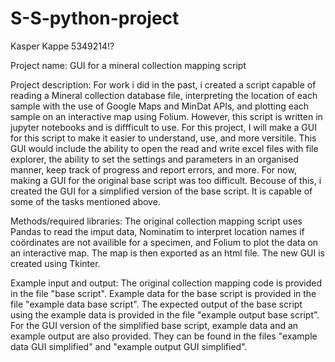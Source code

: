 # S-S-python-project
Kasper Kappe 5349214!?

Project name: GUI for a mineral collection mapping script

Project description:
For work i did in the past, i created a script capable of reading a Mineral collection database file, interpreting the location of each sample with the use of Google Maps and MinDat APIs, and plotting each sample on an interactive map using Folium. However, this script is written in jupyter notebooks and is diffficult to use. For this project, I will make a GUI for this script to make it easier to understand, use, and more versitile. This GUI would include the ability to open the read and write excel files with file explorer, the ability to set the settings and parameters in an organised manner, keep track of progress and report errors, and more.
For now, making a GUI for the original base script was too difficult. Becouse of this, i created the GUI for a simplified version of the base script. It is capable of some of the tasks mentioned above.

Methods/required libraries:
The original collection mapping script uses Pandas to read the imput data, Nominatim to interpret location names if coördinates are not availible for a specimen, and Folium to plot the data on an interactive map. The map is then exported as an html file.
The new GUI is created using Tkinter.

Example input and output:
The original collection mapping code is provided in the file "base script". Example data for the base script is provided in the file "example data base script". The expected output of the base script using the example data is provided in the file "example output base script". 
For the GUI version of the simplified base script, example data and an example output are also provided. They can be found in the files "example data GUI simplified" and "example output GUI simplified".
